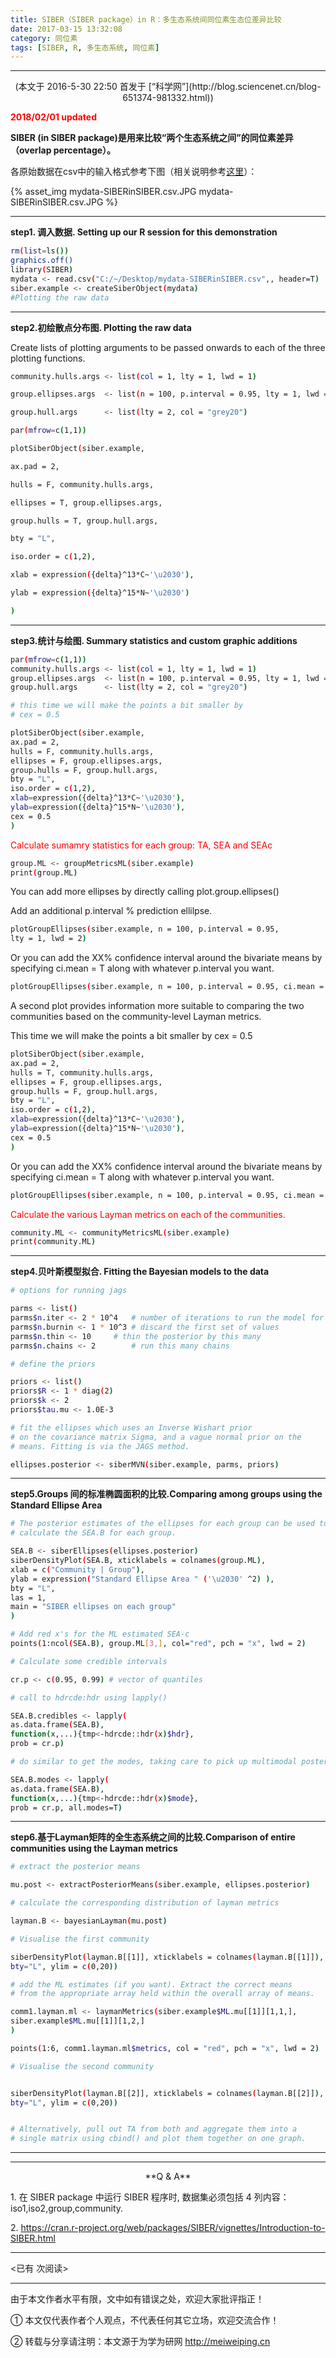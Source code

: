 ```yaml
---
title: SIBER（SIBER package）in R：多生态系统间同位素生态位差异比较 
date: 2017-03-15 13:32:08
category: 同位素
tags: [SIBER, R, 多生态系统, 同位素]
---
```


---

<center>(本文于 2016-5-30 22:50 首发于 [“科学网”](http://blog.sciencenet.cn/blog-651374-981332.html))</center>

<font color=red>**2018/02/01 updated**</font>


**SIBER (in SIBER package)是用来比较“两个生态系统之间”的同位素差异（overlap percentage）。**

<!-- more -->

各原始数据在csv中的输入格式参考下图（相关说明参考[这里](http://phdmeiwp.github.io/sair%E6%96%B9%E6%B3%95%E5%8F%8AR%E6%93%8D%E4%BD%9C%E5%85%A5%E9%97%A8%E2%80%94%E2%80%94%E7%A8%B3%E5%AE%9A%E5%90%8C%E4%BD%8D%E7%B4%A0%E4%B9%8B%E9%A3%9F%E7%89%A9%E6%9D%A5%E6%BA%90%E6%AF%94%E4%BE%8B%E5%88%86%E6%9E%90/)）：

{% asset_img mydata-SIBERinSIBER.csv.JPG mydata-SIBERinSIBER.csv.JPG %}


---

**step1. 调入数据. Setting up our R session for this demonstration**

``` bash
rm(list=ls())
graphics.off()
library(SIBER)
mydata <- read.csv("C:/~/Desktop/mydata-SIBERinSIBER.csv",, header=T)
siber.example <- createSiberObject(mydata)
#Plotting the raw data
```

---

**step2.初绘散点分布图. Plotting the raw data**

Create lists of plotting arguments to be passed onwards to each of the three plotting functions.

``` bash
community.hulls.args <- list(col = 1, lty = 1, lwd = 1)

group.ellipses.args  <- list(n = 100, p.interval = 0.95, lty = 1, lwd = 2)

group.hull.args      <- list(lty = 2, col = "grey20")

par(mfrow=c(1,1))

plotSiberObject(siber.example,

ax.pad = 2,

hulls = F, community.hulls.args,

ellipses = T, group.ellipses.args,

group.hulls = T, group.hull.args,

bty = "L",

iso.order = c(1,2),

xlab = expression({delta}^13*C~'\u2030'),

ylab = expression({delta}^15*N~'\u2030')

)
```

---

**step3.统计与绘图. Summary statistics and custom graphic additions**

``` bash
par(mfrow=c(1,1))
community.hulls.args <- list(col = 1, lty = 1, lwd = 1)
group.ellipses.args  <- list(n = 100, p.interval = 0.95, lty = 1, lwd = 2)
group.hull.args      <- list(lty = 2, col = "grey20")

# this time we will make the points a bit smaller by
# cex = 0.5

plotSiberObject(siber.example,
ax.pad = 2,
hulls = F, community.hulls.args,
ellipses = F, group.ellipses.args,
group.hulls = F, group.hull.args,
bty = "L",
iso.order = c(1,2),
xlab=expression({delta}^13*C~'\u2030'),
ylab=expression({delta}^15*N~'\u2030'),
cex = 0.5
)
```

<font color=red>Calculate sumamry statistics for each group: TA, SEA and SEAc</font>

``` bash
group.ML <- groupMetricsML(siber.example)
print(group.ML)
```

You can add more ellipses by directly calling plot.group.ellipses()

Add an additional p.interval % prediction ellilpse.

``` bash
plotGroupEllipses(siber.example, n = 100, p.interval = 0.95,
lty = 1, lwd = 2)
```

Or you can add the XX% confidence interval around the bivariate means by specifying ci.mean = T along with whatever p.interval you want.

``` bash
plotGroupEllipses(siber.example, n = 100, p.interval = 0.95, ci.mean = T, lty = 1, lwd = 2)
```

A second plot provides information more suitable to comparing the two communities based on the community-level Layman metrics. 

This time we will make the points a bit smaller by cex = 0.5

``` bash
plotSiberObject(siber.example,
ax.pad = 2,
hulls = T, community.hulls.args,
ellipses = F, group.ellipses.args,
group.hulls = F, group.hull.args,
bty = "L",
iso.order = c(1,2),
xlab=expression({delta}^13*C~'\u2030'),
ylab=expression({delta}^15*N~'\u2030'),
cex = 0.5
)
```

Or you can add the XX% confidence interval around the bivariate means by specifying ci.mean = T along with whatever p.interval you want.

``` bash
plotGroupEllipses(siber.example, n = 100, p.interval = 0.95, ci.mean = T, lty = 1, lwd = 2)
```

<font color=red>Calculate the various Layman metrics on each of the communities.</font>

``` bash
community.ML <- communityMetricsML(siber.example)
print(community.ML)
```

---

**step4.贝叶斯模型拟合. Fitting the Bayesian models to the data**

``` bash
# options for running jags

parms <- list()
parms$n.iter <- 2 * 10^4   # number of iterations to run the model for
parms$n.burnin <- 1 * 10^3 # discard the first set of values
parms$n.thin <- 10     # thin the posterior by this many
parms$n.chains <- 2        # run this many chains

# define the priors

priors <- list()
priors$R <- 1 * diag(2)
priors$k <- 2
priors$tau.mu <- 1.0E-3

# fit the ellipses which uses an Inverse Wishart prior
# on the covariance matrix Sigma, and a vague normal prior on the
# means. Fitting is via the JAGS method.

ellipses.posterior <- siberMVN(siber.example, parms, priors)
```

---

**step5.Groups 间的标准椭圆面积的比较.Comparing among groups using the Standard Ellipse Area**

``` bash
# The posterior estimates of the ellipses for each group can be used to
# calculate the SEA.B for each group.

SEA.B <- siberEllipses(ellipses.posterior)
siberDensityPlot(SEA.B, xticklabels = colnames(group.ML),
xlab = c("Community | Group"),
ylab = expression("Standard Ellipse Area " ('\u2030' ^2) ),
bty = "L",
las = 1,
main = "SIBER ellipses on each group"
)

# Add red x's for the ML estimated SEA-c
points(1:ncol(SEA.B), group.ML[3,], col="red", pch = "x", lwd = 2)

# Calculate some credible intervals

cr.p <- c(0.95, 0.99) # vector of quantiles

# call to hdrcde:hdr using lapply()

SEA.B.credibles <- lapply(
as.data.frame(SEA.B),
function(x,...){tmp<-hdrcde::hdr(x)$hdr},
prob = cr.p)

# do similar to get the modes, taking care to pick up multimodal posterior distributions if present

SEA.B.modes <- lapply(
as.data.frame(SEA.B),
function(x,...){tmp<-hdrcde::hdr(x)$mode},
prob = cr.p, all.modes=T)
```

---

**step6.基于Layman矩阵的全生态系统之间的比较.Comparison of entire communities using the Layman metrics**

``` bash
# extract the posterior means

mu.post <- extractPosteriorMeans(siber.example, ellipses.posterior)

# calculate the corresponding distribution of layman metrics

layman.B <- bayesianLayman(mu.post)

# Visualise the first community

siberDensityPlot(layman.B[[1]], xticklabels = colnames(layman.B[[1]]),
bty="L", ylim = c(0,20))

# add the ML estimates (if you want). Extract the correct means
# from the appropriate array held within the overall array of means.

comm1.layman.ml <- laymanMetrics(siber.example$ML.mu[[1]][1,1,],
siber.example$ML.mu[[1]][1,2,]
)

points(1:6, comm1.layman.ml$metrics, col = "red", pch = "x", lwd = 2)

# Visualise the second community


siberDensityPlot(layman.B[[2]], xticklabels = colnames(layman.B[[2]]),
bty="L", ylim = c(0,20))


# Alternatively, pull out TA from both and aggregate them into a
# single matrix using cbind() and plot them together on one graph.
```

---

---

<center>**Q & A**</center>

1\. 在 SIBER package 中运行 SIBER 程序时, 数据集必须包括 4 列内容： iso1,iso2,group,community.

2\. https://cran.r-project.org/web/packages/SIBER/vignettes/Introduction-to-SIBER.html



---

<span id="busuanzi_container_page_pv">
<已有 <span id="busuanzi_value_page_pv"></span> 次阅读>
</span>

---


由于本文作者水平有限，文中如有错误之处，欢迎大家批评指正！

① 本文仅代表作者个人观点，不代表任何其它立场，欢迎交流合作！

② 转载与分享请注明：本文源于为学为研网 http://meiweiping.cn